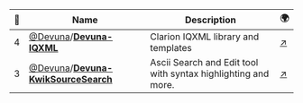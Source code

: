 |:star2: | Name | Description | 🌍|
|---|---|---|---|
|4|[@Devuna](https://github.com/Devuna)/[**Devuna-IQXML**](https://github.com/Devuna/Devuna-IQXML)|Clarion IQXML library and templates|[:arrow_upper_right:](https://devuna.github.io/Devuna-IQXML/)|
|3|[@Devuna](https://github.com/Devuna)/[**Devuna-KwikSourceSearch**](https://github.com/Devuna/Devuna-KwikSourceSearch)|Ascii Search and Edit tool with syntax highlighting and more.|[:arrow_upper_right:](https://devuna.github.io/Devuna-KwikSourceSearch/)|

